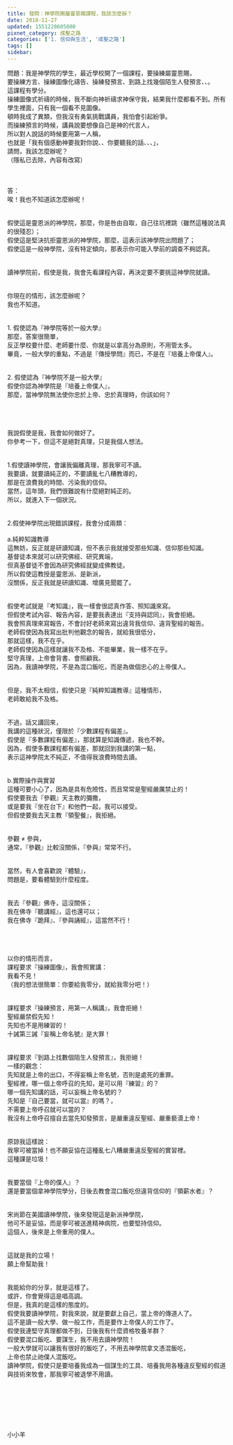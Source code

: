 ```yaml
---
title: 發問：神學院開屬靈恩賜課程，我該怎麼辦？
date: 2018-11-27
updated: 1551228605000
pixnet_category: 成聖之路
categories: ['1. 信仰與生活', '成聖之路']
tags: []
sidebar: 
---
```


<p>問題：我是神學院的學生，最近學校開了一個課程，要操練屬靈恩賜，<br/>要操練方言、操練圖像化禱告、操練發預言、到路上找幾個陌生人發預言、、。<br/>這課程有學分。<br/>操練圖像式祈禱的時候，我不斷向神祈禱求神保守我，結果我什麼都看不到。所有學生裡面，只有我一個看不見圖像。<br/>頓時我成了異類，但我沒有勇氣挑戰講員，我怕會引起紛爭。<br/>而操練預言的時候，講員說要想像自己是神的代言人，<br/>所以對人說話的時候要用第一人稱，<br/>也就是「我有個感動神要我對你說、、你要聽我的話、、、」，<br/>請問，我該怎麼辦呢？<br/>（隱私已去除，內容有改寫）<br/><!--more--><br/><br/><br/>答：<br/>唉！我也不知道該怎麼辦呢！<br/><br/><br/>假使這是靈恩派的神學院，那麼，你是咎由自取，自己往坑裡跳（雖然這種說法真的很殘忍）；<br/>假使這是堅決抗拒靈恩派的神學院，那麼，這表示該神學院出問題了；<br/>假使這是一般神學院，沒有特定傾向，那表示你可能入學前的調查不夠認真。<br/> <br/><br/>讀神學院前，假使是我，我會先看課程內容，再決定要不要挑這神學院就讀。<br/> <br/><br/>你現在的情形，該怎麼辦呢？<br/>我也不知道。<br/> <br/><br/>1.	假使認為『神學院等於一般大學』<br/>那麼，答案很簡單，<br/>反正學校要什麼、老師要什麼、你就是以拿高分為原則，不用管太多。<br/>畢竟，一般大學的重點，不過是『傳授學問』而已，不是在『培養上帝僕人』。<br/> <br/><br/>2.	假使認為『神學院不是一般大學』<br/>假使你認為神學院是『培養上帝僕人』，<br/>那麼，當神學院無法使你忠於上帝、忠於真理時，你該如何？<br/> <br/> <br/><br/><br/>我說假使是我，我會如何做好了。<br/>你參考一下，但這不是絕對真理，只是我個人想法。<br/> <br/><br/>1.假使讀神學院，會讓我偏離真理，那我寧可不讀。<br/>我要讀，就要讀純正的，不要讀亂七八糟教導的，<br/>那是在浪費我的時間、污染我的信仰。<br/>當然，這年頭，我們很難說有什麼絕對純正的。<br/>所以，就進入下一個狀況。<br/><br/> <br/>2.假使神學院出現錯誤課程，我會分成兩類：<br/> <br/>a.純粹知識教導<br/>這無妨，反正就是研讀知識，但不表示我就接受那些知識、信仰那些知識。<br/>基督徒本來就可以研究佛經、研究異端，<br/>但真基督徒不會因為研究佛經就變成佛教徒。<br/>所以假使這教授是靈恩派、是新派，<br/>沒關係，反正我就是研讀知識、增廣見聞罷了。<br/><br/><br/>假使考試就是『考知識』，我一樣會很認真作答、照知識來寫。<br/>但假使考試內容、報告內容，是要我表達出『支持與認同』，我會拒絕。<br/>我會照真理來寫報告，不會討好老師來寫出違背我信仰、違背聖經的報告。<br/>老師假使因為我寫出批判他觀念的報告，就給我很低分，<br/>那就這樣，我不在乎。<br/>老師假使因為這樣就讓我不及格、不能畢業，我一樣不在乎。<br/>堅守真理，上帝會背書、會照顧我。<br/>因為，我讀神學院，不是為混口飯吃，而是為做個忠心的上帝僕人。<br/> <br/><br/>但是，我不太相信，假使只是『純粹知識教導』這種情形，<br/>老師敢給我不及格。<br/><br/><br/>不過，話又講回來，<br/>我講的這種狀況，僅限於『少數課程有偏差』。<br/>假使是『多數課程有偏差』，那就算是知識傳遞，我也不幹。<br/>因為，假使多數課程都有偏差，那就回到我講的第一點，<br/>表示這神學院太不純正，不值得我浪費時間去讀。<br/><br/><br/>b.實際操作與實習<br/>這種可要小心了，因為是具有危險性，而且常常是聖經嚴厲禁止的！<br/>假使要我去『參觀』天主教的彌撒，<br/>或是要我『坐在台下』和他們一起，我可以接受。<br/>但假使要我去天主教『領聖餐』，我拒絕。<br/><br/><br/>參觀 ≠ 參與，<br/>通常，『參觀』比較沒關係，『參與』常常不行。<br/><br/><br/>當然，有人會喜歡說『體驗』，<br/>問題是，要看體驗到什麼程度。<br/><br/><br/>我去『參觀』佛寺，這沒關係；<br/>我在佛寺『聽講經』，這也還可以；<br/>我在佛寺『跪拜』、『參與誦經』，這當然不行！<br/><br/> <br/><br/><br/>以你的情形而言，<br/>課程要求『操練圖像』，我會照實講：<br/>我看不見！<br/>（我的想法很簡單：你要給我零分，就給我零分吧！）<br/> <br/><br/>課程要求『操練預言，用第一人稱講』，我會拒絕！<br/>聖經嚴禁假先知！<br/>先知也不是用練習的！<br/>十誡第三誡『妄稱上帝名號』是大罪！<br/><br/><br/>課程要求『到路上找數個陌生人發預言』，我拒絕！<br/>一樣的觀念：<br/>先知就是上帝的出口，不得妄稱上帝名號，否則是處死的重罪。<br/>聖經裡，哪一個上帝呼召的先知，是可以用『練習』的？<br/>哪一個先知講的話，可以妄稱上帝名號的？<br/>先知是『自己要當，就可以當』的嗎？，<br/>不需要上帝呼召就可以當的？<br/>我沒有上帝呼召擅自去當先知發預言，是嚴重違反聖經、嚴重褻瀆上帝！<br/> <br/><br/>原諒我這樣說：<br/>我寧可被當掉！也不願妥協在這種亂七八糟嚴重違反聖經的實習裡。<br/>這種課是垃圾！<br/> <br/><br/>我要當個『上帝的僕人』？<br/>還是要當個拿神學院學分，日後去教會混口飯吃但違背信仰的『領薪水者』？<br/> <br/><br/>宋尚節在美國讀神學院，後來發現這是新派神學院，<br/>他可不是妥協，而是寧可被送進精神病院，也要堅持信仰。<br/>這個人，後來是上帝重用的僕人。<br/> <br/><br/>這就是我的立場！<br/>願上帝幫助我！<br/> <br/><br/>我能給你的分享，就是這樣了。<br/>或許，你會覺得這是唱高調。<br/>但是，我真的是這樣的態度的。<br/>假使我要讀神學院，對我來說，就是要獻上自己，當上帝的傳道人了。<br/>這不是讀一般大學、做一般工作，而是要作上帝僕人的工作了。<br/>假使我連堅守真理都做不到，日後我有什麼資格牧養羊群？<br/>假使要混口飯吃、要謀生，我不用去讀神學院！<br/>一般大學就可以讓我有很好的飯吃了，不用去神學院拿文憑混飯吃，<br/>上帝也禁止祂僕人混飯吃。<br/>讀神學院，假使只是要培養我成為一個謀生的工具、培養我用各種違反聖經的假道與技術來牧會，那我寧可被退學不用讀。<br/><br/><br/><br/><br/><br/><br/><br/>小小羊<br/><br/><br/></p>